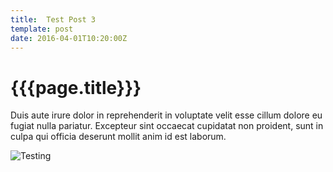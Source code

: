 ```yaml
---
title:  Test Post 3
template: post
date: 2016-04-01T10:20:00Z
---
```


# {{{page.title}}}

Duis aute irure dolor in reprehenderit in voluptate velit esse cillum dolore eu fugiat nulla pariatur. Excepteur sint occaecat cupidatat non proident, sunt in culpa qui officia deserunt mollit anim id est laborum.

![Testing](test.jpg)
